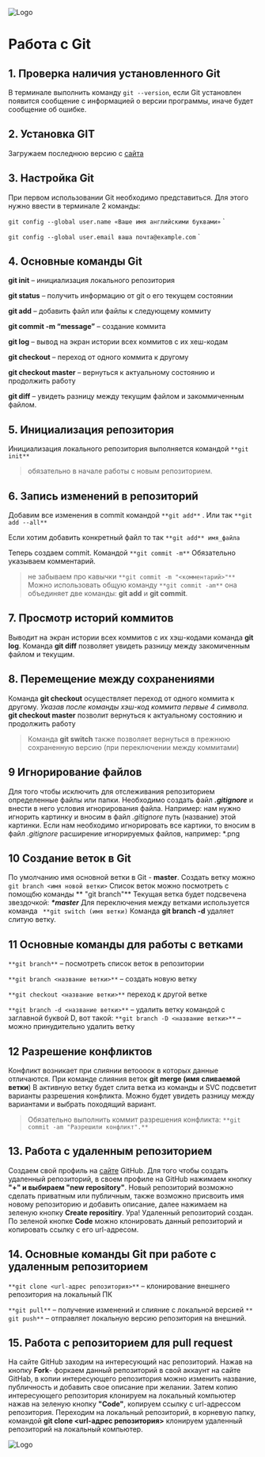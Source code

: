![Logo](Git.png)
# Работа с Git

## 1. Проверка наличия установленного Git
В терминале выполнить команду `git --version`, если Git установлен появится сообщение с информацией о версии программы, иначе будет сообщение об ошибке.
## 2. Установка GIT
Загружаем последнюю версию с [сайта](https://code.visualstudio.com/Download)

## 3. Настройка Git
При первом использовании Git необходимо представиться.
Для этого нужно ввести в терминале 2 команды:

`git config --global user.name «Ваше имя английскими буквами»`
`

`git config --global user.email ваша почта@example.com`
`

## 4. Основные команды Git
**git init** – инициализация локального репозитория

**git status** – получить информацию от git о его текущем состоянии

**git add** – добавить файл или файлы к следующему коммиту

**git commit -m “message”** – создание коммита

**git log** – вывод на экран истории всех коммитов с их хеш-кодам

**git checkout** – переход от одного коммита к другому

**git checkout master** – вернуться к актуальному состоянию и продолжить работу

**git diff** – увидеть разницу между текущим файлом и закоммиченным файлом.

## 5. Инициализация репозитория
Инициализация локального репозитория выполняется командой `**git init**`
>обязательно в начале работы с новым репозиторием.

## 6. Запись изменений в репозиторий 
Добавим все изменения в commit
командой `**git add**` .
Или так
`**git add --all**`

Если хотим добавить конкретный файл то так
`**git add** имя_файла`

Теперь создаем commit. Командой  `**git commit -m**`
Обязательно указываем комментарий.
> не забываем про кавычки
`**git commit -m "<комментарий>"**`
Можно использовать общую команду `**git commit -am**`
она объединяет две команды: **git add** и **git commit**.

## 7. Просмотр историй коммитов
Выводит на экран истории всех коммитов с их хэш-кодами команда **git log**.
Команда  **git diff** позволяет увидеть разницу между закомиченным файлом и текущим.

## 8. Перемещение между сохранениями
Команда **git checkout** осуществляет переход от одного коммита к другому. 
*Указав после команды хэш-код коммита первые 4 символа.*
**git checkout master** позволит вернуться к актуальному состоянию и продолжить работу

> Команда **git switch** также позволяет вернуться в прежнюю сохраненную версию (при переключении между коммитами)

## 9 Игнорирование файлов 
Для того чтобы исключить для отслеживания репозиторием определенные файлы или папки. Необходимо создать файл ***.gitignore*** и внести в него условия игнорирования файла. Например: нам нужно игнорить картинку и вносим в файл *.gitignore* путь (название) этой картинки. Если нам необходимо игнорировать все картики, то вносим в файл *.gitignore* расширение игнорируемых файлов, например: *.png 

## 10 Создание веток в Git
По умолчанию имя основной ветки в Git - **master**. Создать ветку можно ```git branch <имя новой ветки>```
Список веток можно посмотреть с помощбю команды  ** "git branch"** 
Текущая ветка будет подсвечена звездочкой: ***\*master***
Для переключения между ветками используется команда ``` **git switch (имя ветки)``` 
Команда **git branch -d**  удаляет слитую ветку.

## 11 Основные команды для работы с ветками 

`**git branch**` – посмотреть список веток в репозитории

`**git branch <название ветки>**` – создать новую ветку

`**git checkout <название ветки>**` переход к другой ветке

`**git branch -d <название ветки>**` – удалить ветку
командой с заглавной буквой  D, вот такой: `**git branch -D <название ветки>**` – можно принудительно удалить ветку

## 12 Разрешение конфликтов 
Конфликт возникает при слиянии ветоoooк в которых данные отличаются. При команде слияния веток **git merge (имя сливаемой ветки**) В активную ветку будет слита ветка из команды и SVC подсветит варианты разрешения конфликта. Можно будет увидеть разницу между вариантами и выбрать походящий вариант.
>Обязательно выполнить коммит разрешения конфликта: `**git commit -am "Разрешили конфликт".**`

## 13. Работа с удаленным репозиторием
Создаем свой профиль на [сайте](https://github.com)  GitHub.
Для того чтобы создать удаленный репозиторий, в своем профиле на GitHub нажимаем кнопку **"+" и выбираем "new repository"**. Новый репозиторий возможно сделать приватным или публичным, также возможно присвоить имя новому репозиторию и добавить описание, далее нажимаем на зеленую кнопку **Create repositiry**.
Ура! Удаленный репозиторий создан.
По зеленой кнопке **Code** можно клонировать данный репозиторий и копировать ссылку с его url-адресом.

## 14. Основные команды Git при работе с удаленным репозиторием
`**git clone <url-адрес репозитория>**` – клонирование внешнего репозитория на
локальный ПК

`**git pull**` – получение изменений и слияние с локальной версией
`** git push**` – отправляет локальную версию репозитория на внешний.

## 15. Работа с репозиторием для **pull request**
На сайте GitHub заходим на интересующий нас репозиторий. Нажав на кнопку **Fork**- форкаем данный репозиторий в свой аккаунт на сайте GitHab, в копии интересующего репозитория можно изменить название, публичность и добавить свое описание при желании.
Затем копию интересующего репозитория клонируем на локальный компьютер нажав на зеленую кнопку **"Code"**, копируем ссылку с url-адрессом репозитория.
Переходим на локальный репозиторий, в корневую папку, командой **git clone <url-адрес репозитория>** клонируем удаленный репозиторий на локальный компьютер.  


![Logo](Git.png)



